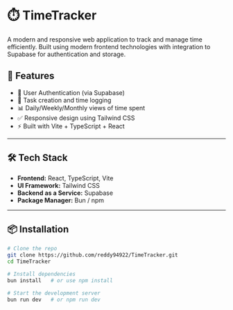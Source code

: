 # ⏱️ TimeTracker

A modern and responsive web application to track and manage time efficiently. Built using modern frontend technologies with integration to Supabase for authentication and storage.

## 🚀 Features

- 🔐 User Authentication (via Supabase)
- 📝 Task creation and time logging
- 📊 Daily/Weekly/Monthly views of time spent
- ✅ Responsive design using Tailwind CSS
- ⚡ Built with Vite + TypeScript + React

---

## 🛠️ Tech Stack

- **Frontend:** React, TypeScript, Vite
- **UI Framework:** Tailwind CSS
- **Backend as a Service:** Supabase
- **Package Manager:** Bun / npm

---

## 📦 Installation

```bash
# Clone the repo
git clone https://github.com/reddy94922/TimeTracker.git
cd TimeTracker

# Install dependencies
bun install   # or use npm install

# Start the development server
bun run dev   # or npm run dev
